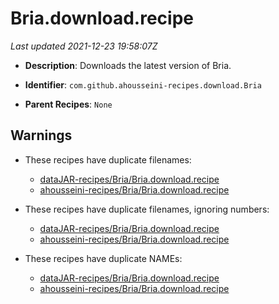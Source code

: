 # Bria.download.recipe

_Last updated 2021-12-23 19:58:07Z_

- **Description**: Downloads the latest version of Bria.

- **Identifier**: `com.github.ahousseini-recipes.download.Bria`

- **Parent Recipes**: `None`

## Warnings

- These recipes have duplicate filenames:
    - [dataJAR-recipes/Bria/Bria.download.recipe](/autopkg-dupe-tracker/dataJAR-recipes/Bria/Bria.download.recipe)
    - [ahousseini-recipes/Bria/Bria.download.recipe](/autopkg-dupe-tracker/ahousseini-recipes/Bria/Bria.download.recipe)

- These recipes have duplicate filenames, ignoring numbers:
    - [dataJAR-recipes/Bria/Bria.download.recipe](/autopkg-dupe-tracker/dataJAR-recipes/Bria/Bria.download.recipe)
    - [ahousseini-recipes/Bria/Bria.download.recipe](/autopkg-dupe-tracker/ahousseini-recipes/Bria/Bria.download.recipe)

- These recipes have duplicate NAMEs:
    - [dataJAR-recipes/Bria/Bria.download.recipe](/autopkg-dupe-tracker/dataJAR-recipes/Bria/Bria.download.recipe)
    - [ahousseini-recipes/Bria/Bria.download.recipe](/autopkg-dupe-tracker/ahousseini-recipes/Bria/Bria.download.recipe)